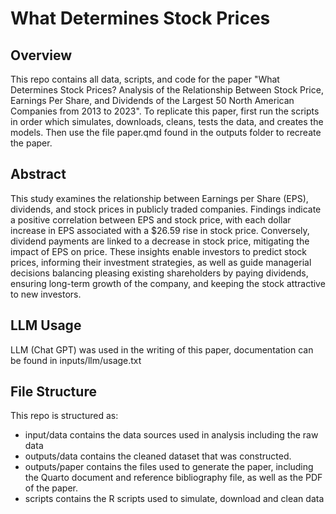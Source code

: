 # What Determines Stock Prices
## Overview
This repo contains all data, scripts, and code for the paper "What Determines Stock Prices? Analysis of the Relationship Between Stock Price, Earnings Per Share, and Dividends of the Largest 50 North American Companies from 2013 to 2023". To replicate this paper, first run the scripts in order which simulates, downloads, cleans, tests the data, and creates the models. Then use the file paper.qmd found in the outputs folder to recreate the paper.
## Abstract
This study examines the relationship between Earnings per Share (EPS), dividends, and stock prices in publicly traded companies. Findings indicate a positive correlation between EPS and stock price, with each dollar increase in EPS associated with a $26.59 rise in stock price. Conversely, dividend payments are linked to a decrease in stock price, mitigating the impact of EPS on price. These insights enable investors to predict stock prices, informing their investment strategies, as well as guide managerial decisions balancing pleasing existing shareholders by paying dividends, ensuring long-term growth of the company, and keeping the stock attractive to new investors.
## LLM Usage
LLM (Chat GPT) was used in the writing of this paper, documentation can be found in inputs/llm/usage.txt
## File Structure
This repo is structured as:
* input/data contains the data sources used in analysis including the raw data
* outputs/data contains the cleaned dataset that was constructed.
* outputs/paper contains the files used to generate the paper, including the Quarto document and reference bibliography file, as well as the PDF of the paper.
* scripts contains the R scripts used to simulate, download and clean data
